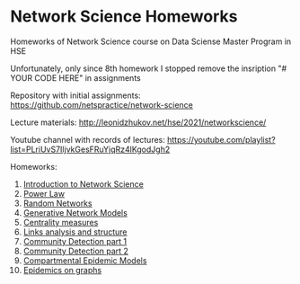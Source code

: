 # Network Science Homeworks
Homeworks of Network Science course on Data Sciense Master Program in HSE

Unfortunately, only since 8th homework I stopped remove the insription "# YOUR CODE HERE" in assignments

Repository with initial assignments: https://github.com/netspractice/network-science

Lecture materials: http://leonidzhukov.net/hse/2021/networkscience/

Youtube channel with records of lectures: https://youtube.com/playlist?list=PLriUvS7IljvkGesFRuYjqRz4lKgodJgh2

Homeworks:
1. [Introduction to Network Science](https://github.com/upayuryeva/Network_Science_Homeworks/blob/main/NS_HW_1.ipynb)
2. [Power Law](https://github.com/upayuryeva/Network_Science_Homeworks/blob/main/NS_HW_1.ipynb)
3. [Random Networks](https://github.com/upayuryeva/Network_Science_Homeworks/blob/main/NS_HW_3_Random_Networks.ipynb)
4. [Generative Network Models](https://github.com/upayuryeva/Network_Science_Homeworks/blob/main/NS_HW_4_Generative_Network_Models.ipynb)
5. [Centrality measures](https://github.com/upayuryeva/Network_Science_Homeworks/blob/main/NS_HW_5_Centrality_measures.ipynb)
6. [Links analysis and structure](https://github.com/upayuryeva/Network_Science_Homeworks/blob/main/NS_HW_6_Links_analysis_and_structure.ipynb)
7. [Community Detection part 1](https://github.com/upayuryeva/Network_Science_Homeworks/blob/main/NS_HW_7_Community_Detection.ipynb)
8. [Community Detection part 2](https://github.com/upayuryeva/Network_Science_Homeworks/blob/main/NS_HW_8_Community_Detection_part_2.ipynb)
9. [Compartmental Epidemic Models](https://github.com/upayuryeva/Network_Science_Homeworks/blob/main/NS_HW_9_Compartmental_Epidemic_Models.ipynb)
10. [Epidemics on graphs](https://github.com/upayuryeva/Network_Science_Homeworks/blob/main/NS_HW_10_Epidemics_on_graphs.ipynb)
